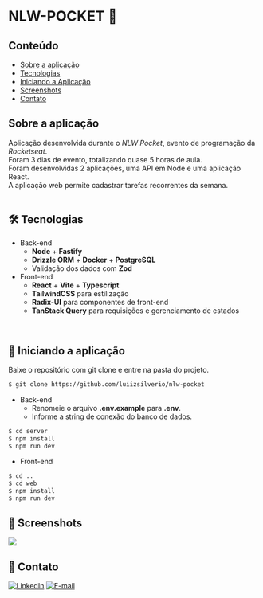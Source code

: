 # NLW-POCKET 🚀

## Conteúdo
* [Sobre a aplicação](#sobre-a-aplicação)
* [Tecnologias](#hammer_and_wrench-tecnologias)
* [Iniciando a Aplicação](#car-Iniciando-a-aplicação)
* [Screenshots](#camera_flash-screenshots)
* [Contato](#email-contato)

## Sobre a aplicação
Aplicação desenvolvida durante o _NLW Pocket_, evento de programação da _Rocketseat_.<br />
Foram 3 dias de evento, totalizando quase 5 horas de aula.<br />
Foram desenvolvidas 2 aplicações, uma API em Node e uma aplicação React.<br />
A aplicação web permite cadastrar tarefas recorrentes da semana.<br />
<br />

## :hammer_and_wrench: Tecnologias
* Back-end
  * __Node__ + __Fastify__ 
  * __Drizzle ORM__ + __Docker__ + __PostgreSQL__
  * Validação dos dados com __Zod__
* Front-end
  * __React__ + __Vite__ + __Typescript__
  * __TailwindCSS__ para estilização
  * __Radix-UI__ para componentes de front-end
  * __TanStack Query__ para requisições e gerenciamento de estados
<br />

## :car: Iniciando a aplicação
Baixe o repositório com git clone e entre na pasta do projeto.
```bash
$ git clone https://github.com/luiizsilverio/nlw-pocket
```
* Back-end
  * Renomeie o arquivo __.env.example__ para __.env__.
  * Informe a string de conexão do banco de dados.
```bash
$ cd server
$ npm install
$ npm run dev
```
* Front-end
```bash
$ cd ..
$ cd web
$ npm install
$ npm run dev
```

## :camera_flash: Screenshots
![](https://github.com/luiizsilverio/nlw-pocket/tree/main/web/src/assets/in-orbit.gif)


## :email: Contato

[![LinkedIn](https://img.shields.io/badge/LinkedIn-0077B5?style=for-the-badge&logo=linkedin&logoColor=white)](https://www.linkedin.com/in/luiz-s-de-oliveira-6b6067210)
[![E-mail](https://img.shields.io/badge/Gmail-D14836?style=for-the-badge&logo=gmail&logoColor=white)](mailto:luiiz.silverio@gmail.com)
